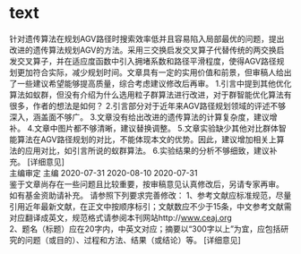 # text
针对遗传算法在规划AGV路径时搜索效率低并且容易陷入局部最优的问题，提出改进的遗传算法规划AGV的方法。采用三交换启发交叉算子代替传统的两交换启发交叉算子，并在适应度函数中引入拥堵系数和路径平滑程度，使得AGV路径规划更加符合实际，减少规划时间。文章具有一定的实用价值和前景，但审稿人给出了一些建议希望能够提高质量，综合考虑建议修改后再审。 1.引言中提到其他优化算法如蚁群，但没有介绍为什么选用粒子群算法进行改进，对于群智能优化算法有很多，作者的想法是如何？ 2.引言部分对于近年来AGV路径规划领域的评述不够深入，涵盖面不够广。 3.文章没有给出改进的遗传算法的计算复杂度，建议增补。 4.文章中图片都不够清晰，建议替换调整。 5.文章实验缺少其他对比群体智能算法在AGV路径规划的对比，不能体现本文的优势。因此，建议增加相关上算法的应用对比，如引言所说的蚁群算法。 6.实验结果的分析不够细致，建议补充。 [详细意见]	
  主编审定	主编	 2020-07-31	 2020-08-10	 2020-07-31	 
鉴于文章尚存在一些问题且比较重要，按审稿意见认真修改后，另请专家再审。
如有基金资助请补充。
请参照下列要求完善修改：
1、参考文献应标准规范，尽量引用近年最新文献，在正文中按顺序标引；文献数应不少于15条，中文参考文献需对应翻译成英文，规范格式请参阅本刊网站http://www.ceaj.org   
2、题名（标题）应在20字内，中英文对应；摘要以“300字以上”为宜，应包括研究的问题（或目的）、过程和方法、结果（或结论）等。 [详细意见]
